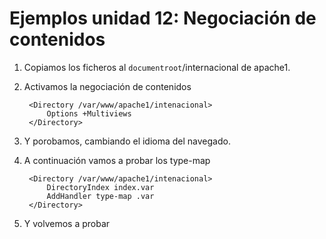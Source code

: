 # Ejemplos unidad 12: Negociación de contenidos

1. Copiamos los ficheros al `documentroot`/internacional de apache1.
2. Activamos la negociación de contenidos

		<Directory /var/www/apache1/intenacional>
    		Options +Multiviews
    	</Directory>	

3. Y porobamos, cambiando el idioma del navegado.

4. A continuación vamos a probar los type-map

		<Directory /var/www/apache1/intenacional>
			DirectoryIndex index.var
    		AddHandler type-map .var
    	</Directory>

5. Y volvemos a probar

